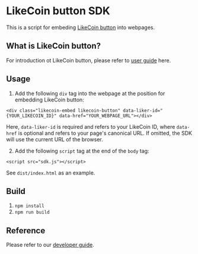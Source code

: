 # LikeCoin button SDK

This is a script for embeding [LikeCoin button](https://like.co/in/creator) into webpages.

## What is LikeCoin button?
For introduction ot LikeCoin button, please refer to [user guide](https://docs.like.co/user-guide/likecoin-button) here.

## Usage

1. Add the following `div` tag into the webpage at the position for embedding LikeCoin button:

`<div class="likecoin-embed likecoin-button" data-liker-id="{YOUR_LIKECOIN_ID}" data-href="YOUR_WEBPAGE_URL"></div>`

Here, `data-liker-id` is required and refers to your LikeCoin ID, where `data-href` is optional and refers to your page's canonical URL. If omitted, the SDK will use the current URL of the browser.

2. Add the following `script` tag at the end of the `body` tag:

`<script src="sdk.js"></script>`

See `dist/index.html` as an example.

## Build

1. `npm install`
2. `npm run build`

## Reference
Please refer to our [developer guide](https://docs.like.co/developer/likecoin-button).
